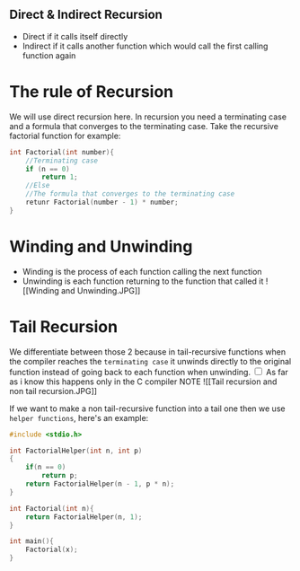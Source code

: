 ## Direct & Indirect Recursion
- Direct if it calls itself directly
- Indirect if it calls another function which would call the first calling function again

# The rule of Recursion
We will use direct recursion here.
In recursion you need a terminating case and a formula that converges to the terminating case.
Take the recursive factorial function for example:
```c++
int Factorial(int number){
	//Terminating case
	if (n == 0)
		return 1;
	//Else
	//The formula that converges to the terminating case
	retunr Factorial(number - 1) * number;
}
```

# Winding and Unwinding
- Winding is the process of each function calling the next function
- Unwinding is each function returning to the function that called it
![[Winding and Unwinding.JPG]]

# Tail Recursion
We differentiate between those 2 because in tail-recursive functions when the compiler reaches the `terminating case` it unwinds directly to the original function instead of going back to each function when unwinding.
<label class="ob-comment" title="" style="">  <input type="checkbox"> <span style=""> As far as i know this happens only in the C compiler </span>NOTE</label>
![[Tail recursion and non tail recursion.JPG]]

If we want to make a non tail-recursive function into a tail one then we use `helper functions`, here's an example:
```c++
#include <stdio.h>

int FactorialHelper(int n, int p)
{
	if(n == 0)
		return p;
	return FactorialHelper(n - 1, p * n);
}

int Factorial(int n){
	return FactorialHelper(n, 1);
}

int main(){
	Factorial(x);
}
```